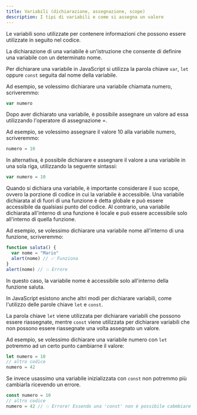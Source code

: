 ```yaml
---
title: Variabili (dichiarazione, assegnazione, scope)
description: I tipi di variabili e come si assegna un valore
---
```


Le variabili sono utilizzate per contenere informazioni che possono essere utilizzate in seguito nel codice.

La dichiarazione di una variabile è un'istruzione che consente di definire una variabile con un determinato nome.

Per dichiarare una variabile in JavaScript si utilizza la parola chiave `var`, `let` oppure `const` seguita dal nome della variabile.

Ad esempio, se volessimo dichiarare una variabile chiamata numero, scriveremmo:

```js
var numero
```

Dopo aver dichiarato una variabile, è possibile assegnare un valore ad essa utilizzando l'operatore di assegnazione =.

Ad esempio, se volessimo assegnare il valore 10 alla variabile numero, scriveremmo:

```js
numero = 10
```

In alternativa, è possibile dichiarare e assegnare il valore a una variabile in una sola riga, utilizzando la seguente sintassi:

```js
var numero = 10
```

Quando si dichiara una variabile, è importante considerare il suo scope, ovvero la porzione di codice in cui la variabile è accessibile. Una variabile dichiarata al di fuori di una funzione è detta globale e può essere accessibile da qualsiasi punto del codice. Al contrario, una variabile dichiarata all'interno di una funzione è locale e può essere accessibile solo all'interno di quella funzione.

Ad esempio, se volessimo dichiarare una variabile nome all'interno di una funzione, scriveremmo:

```js
function saluta() {
  var nome = "Mario"
  alert(nome) // ✅ Funziona
}
alert(nome) // 💥 Errore
```

In questo caso, la variabile nome è accessibile solo all'interno della funzione saluta.

In JavaScript esistono anche altri modi per dichiarare variabili, come l'utilizzo delle parole chiave `let` e `const`.

La parola chiave `let` viene utilizzata per dichiarare variabili che possono essere riassegnate, mentre `const` viene utilizzata per dichiarare variabili che non possono essere riassegnate una volta assegnato un valore.

Ad esempio, se volessimo dichiarare una variabile numero con `let` potremmo ad un certo punto cambiarne il valore:

```js
let numero = 10
// altro codice
numero = 42
```

Se invece usassimo una variabile inizializzata con `const` non potremmo più cambiarla ricevendo un errore.

```js
const numero = 10
// altro codice
numero = 42 // 💥 Errore! Essendo una 'const' non è possibile cabmbiare il valore
```
